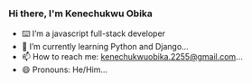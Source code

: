 ### Hi there, I'm Kenechukwu Obika

- ⌨️ I’m a javascript full-stack developer
- 🌱 I’m currently learning Python and Django...
- 📫 How to reach me: kenechukwuobika.2255@gmail.com...
- 😄 Pronouns: He/Him...

<!--
**kenechukwuobika/kenechukwuobika** is a ✨ _special_ ✨ repository because its `README.md` (this file) appears on your GitHub profile.

Here are some ideas to get you started:

- 🔭 I’m currently working on ...
- 🌱 I’m currently learning Python and Django...
- 👯 I’m looking to collaborate on ...
- 🤔 I’m looking for help with ...
- 💬 Ask me about ...
- 📫 How to reach me: ...
- 😄 Pronouns: ...
- ⚡ Fun fact: ...
-->
